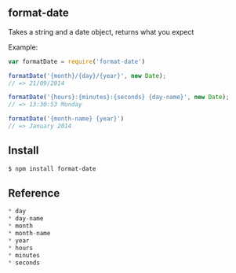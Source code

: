## format-date

Takes a string and a date object, returns what you expect

Example:

```js
var formatDate = require('format-date')

formatDate('{month}/{day}/{year}', new Date);
// => 21/09/2014

formatDate('{hours}:{minutes}:{seconds} {day-name}', new Date);
// => 13:30:53 Monday

formatDate('{month-name} {year}')
// => January 2014
```

## Install

```bash
$ npm install format-date
```

## Reference

```js
* day
* day-name
* month
* month-name
* year
* hours
* minutes
* seconds
```
